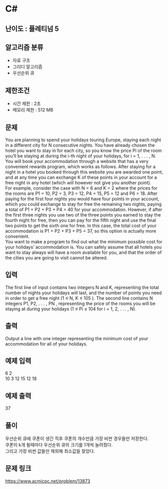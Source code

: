 # C#

## 난이도 : 플레티넘 5

## 알고리즘 분류
  - 자료 구조
  - 그리디 알고리즘
  - 우선순위 큐

## 제한조건
  - 시간 제한 : 2초
  - 메모리 제한 : 512 MB

## 문제
You are planning to spend your holidays touring Europe, staying each night in a different city for N consecutive nights. You have already chosen the hotel you want to stay in for each city, so you know the price Pi of the room you’ll be staying at during the i-th night of your holidays, for i = 1, . . . , N.<br/>
You will book your accommodation through a website that has a very convenient rewards program, which works as follows. After staying for a night in a hotel you booked through this website you are awarded one point, and at any time you can exchange K of these points in your account for a free night in any hotel (which will however not give you another point).<br/>
For example, consider the case with N = 6 and K = 2 where the prices for the rooms are P1 = 10, P2 = 3, P3 = 12, P4 = 15, P5 = 12 and P6 = 18. After paying for the first four nights you would have four points in your account, which you could exchange to stay for free the remaining two nights, paying a total of P1 + P2 + P3 + P4 = 40 for your accommodation. However, if after the first three nights you use two of the three points you earned to stay the fourth night for free, then you can pay for the fifth night and use the final two points to get the sixth one for free. In this case, the total cost of your accommodation is P1 + P2 + P3 + P5 = 37, so this option is actually more convenient.<br/>
You want to make a program to find out what the minimum possible cost for your holidays’ accommodation is. You can safely assume that all hotels you want to stay always will have a room available for you, and that the order of the cities you are going to visit cannot be altered.<br/>

## 입력
The first line of input contains two integers N and K, representing the total number of nights your holidays will last, and the number of points you need in order to get a free night (1 ≤ N, K ≤ 105 ). The second line contains N integers P1, P2, . . . , PN , representing the price of the rooms you will be staying at during your holidays (1 ≤ Pi ≤ 104 for i = 1, 2, . . . , N).<br/>

## 출력
Output a line with one integer representing the minimum cost of your accommodation for all of your holidays.<br/>

## 예제 입력
6 2<br/>
10 3 12 15 12 18<br/>

## 예제 출력
37<br/>

## 풀이
우선순위 큐에 쿠폰이 생긴 직후 쿠폰의 개수만큼 가장 비싼 경우들만 저장한다.<br/>
쿠폰이 k개 될때마다 우선순위 큐의 크기를 1개씩 늘려줬다.<br/>
그리고 가장 비싼 값들만 제외해 최소값을 찾았다.<br/>

## 문제 링크
https://www.acmicpc.net/problem/13873